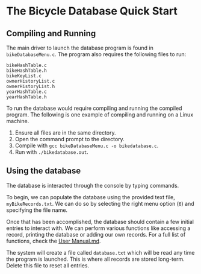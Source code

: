 # The Bicycle Database Quick Start

## Compiling and Running

The main driver to launch the database program is found in `bikeDatabaseMenu.c`. The program also requires the following files to run:

```
bikeHashTable.c
bikeHashTable.h
bikeKeyList.c
ownerHistoryList.c
ownerHistoryList.h
yearHashTable.c
yearHashTable.h
```

To run the database would require compiling and running the compiled program. The following is one example of compiling and running on a Linux machine.

1. Ensure all files are in the same directory.
2. Open the command prompt to the directory.
3. Compile with `gcc bikeDatabaseMenu.c -o bikedatabase.c`.
4. Run with `./bikedatabase.out`.

## Using the database

The database is interacted through the console by typing commands. 

To begin, we can populate the database using the provided text file, `myBikeRecords.txt`. We can do so by selecting the right menu option (`6`) and specifying the file name.

Once that has been accomplished, the database should contain a few initial entries to interact with. We can perform various functions like accessing a record, printing the database or adding our own records. For a full list of functions, check the [User Manual.md](User%20Manual.md).

The system will create a file called `database.txt` which will be read any time the program is launched. This is where all records are stored long-term. Delete this file to reset all entries.